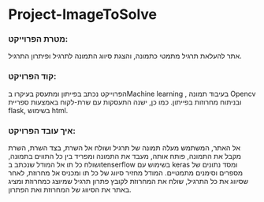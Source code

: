 # Project-ImageToSolve

### מטרת הפרוייקט:
אתר להעלאת תרגיל מתמטי כתמונה, והצגת סיווג התמונה לתרגיל ופיתרון התרגיל. 
### קוד הפרויקט:
הפרוייקט נכתב בפייתון ומתעסק בעיקרו בMachine learning , בעיבוד תמונה Opencv ובניתוח מחרוזות בפייתון. כמו כן, ישנה התעסקות עם שרת-לקוח באמצעות ספריית flask, בשימוש html.
### איך עובד הפרויקט:
אל האתר, המשתמש מעלה תמונה של תרגיל ושולח אל השרת, בצד השרת, השרת מקבל את התמונה, פותח אותה, מעבד את התמונה ומפריד בין כל התווים בתמונה, ושולח כל תו אל המודל שנכתב בtenserflow בשימוש עם keras ומסד נתונים של מספרים וסימנים מתמטיים. המודל מחזיר סיווג של כל תו ומכניס אל מחרוזת, לאחר שסיווג את כל התרגיל, שולח את המחרוזת לקובץ פתרון תרגיל שמיוצג כמחרוזת ומציג באתר את הסיווג של המחרוזת ואת הפתרון. 
